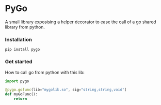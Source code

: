 # PyGo
A small library exposising a helper decorator to ease the call of a go shared library
from python.

### Installation
```
pip install pygo
```

### Get started
How to call go from python with this lib:

```Python
import pygo

@pygo.gofunc(lib="mygolib.so", sig="string,string,void")
def myGoFunc():
    return
```
